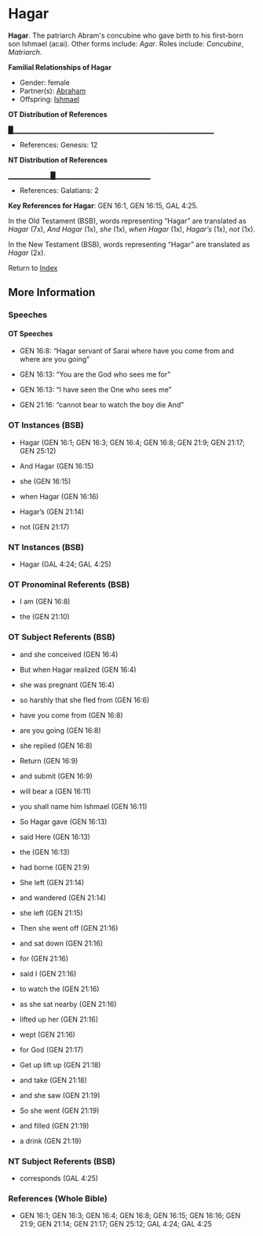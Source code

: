 # Hagar
**Hagar**. 
The patriarch Abram's concubine who gave birth to his first-born son Ishmael (acai). 
Other forms include: 
*Agar*. 
Roles include: 
_Concubine_, _Matriarch_. 




**Familial Relationships of Hagar**


* Gender: female
* Partner(s): [Abraham](Abraham.md)
* Offspring: [Ishmael](Ishmael.md)


**OT Distribution of References**

█▁▁▁▁▁▁▁▁▁▁▁▁▁▁▁▁▁▁▁▁▁▁▁▁▁▁▁▁▁▁▁▁▁▁▁▁▁▁
* References: Genesis: 12

**NT Distribution of References**

▁▁▁▁▁▁▁▁█▁▁▁▁▁▁▁▁▁▁▁▁▁▁▁▁▁▁
* References: Galatians: 2



**Key References for Hagar**: 
GEN 16:1, GEN 16:15, GAL 4:25. 


In the Old Testament (BSB), words representing “Hagar” are translated as 
*Hagar* (7x), *And Hagar* (1x), *she* (1x), *when Hagar* (1x), *Hagar’s* (1x), *not* (1x). 


In the New Testament (BSB), words representing “Hagar” are translated as 
*Hagar* (2x). 


Return to [Index](00-Index.md)

## More Information

### Speeches

#### OT Speeches

* GEN 16:8: “Hagar servant of Sarai where have you come from and where are you going”

* GEN 16:13: “You are the God who sees me for”

* GEN 16:13: “I have seen the One who sees me”

* GEN 21:16: “cannot bear to watch the boy die And”

### OT Instances (BSB)

* Hagar (GEN 16:1; GEN 16:3; GEN 16:4; GEN 16:8; GEN 21:9; GEN 21:17; GEN 25:12)

* And Hagar (GEN 16:15)

* she (GEN 16:15)

* when Hagar (GEN 16:16)

* Hagar’s (GEN 21:14)

* not (GEN 21:17)



### NT Instances (BSB)

* Hagar (GAL 4:24; GAL 4:25)



### OT Pronominal Referents (BSB)

* I am (GEN 16:8)

* the (GEN 21:10)



### OT Subject Referents (BSB)

* and she conceived (GEN 16:4)

* But when Hagar realized (GEN 16:4)

* she was pregnant (GEN 16:4)

* so harshly that she fled from (GEN 16:6)

* have you come from (GEN 16:8)

* are you going (GEN 16:8)

* she replied (GEN 16:8)

* Return (GEN 16:9)

* and submit (GEN 16:9)

* will bear a (GEN 16:11)

* you shall name him Ishmael (GEN 16:11)

* So Hagar gave (GEN 16:13)

* said Here (GEN 16:13)

* the (GEN 16:13)

* had borne (GEN 21:9)

* She left (GEN 21:14)

* and wandered (GEN 21:14)

* she left (GEN 21:15)

* Then she went off (GEN 21:16)

* and sat down (GEN 21:16)

* for (GEN 21:16)

* said I (GEN 21:16)

* to watch the (GEN 21:16)

* as she sat nearby (GEN 21:16)

* lifted up her (GEN 21:16)

* wept (GEN 21:16)

* for God (GEN 21:17)

* Get up lift up (GEN 21:18)

* and take (GEN 21:18)

* and she saw (GEN 21:19)

* So she went (GEN 21:19)

* and filled (GEN 21:19)

* a drink (GEN 21:19)



### NT Subject Referents (BSB)

* corresponds (GAL 4:25)



### References (Whole Bible)

* GEN 16:1; GEN 16:3; GEN 16:4; GEN 16:8; GEN 16:15; GEN 16:16; GEN 21:9; GEN 21:14; GEN 21:17; GEN 25:12; GAL 4:24; GAL 4:25



